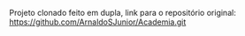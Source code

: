 Projeto clonado feito em dupla, link para o repositório original: https://github.com/ArnaldoSJunior/Academia.git
